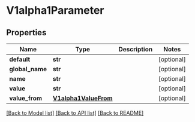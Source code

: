 # V1alpha1Parameter

## Properties
Name | Type | Description | Notes
------------ | ------------- | ------------- | -------------
**default** | **str** |  | [optional] 
**global_name** | **str** |  | [optional] 
**name** | **str** |  | [optional] 
**value** | **str** |  | [optional] 
**value_from** | [**V1alpha1ValueFrom**](V1alpha1ValueFrom.md) |  | [optional] 

[[Back to Model list]](../README.md#documentation-for-models) [[Back to API list]](../README.md#documentation-for-api-endpoints) [[Back to README]](../README.md)



